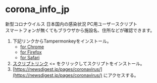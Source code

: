 # corona_info_jp
  
新型コロナウイルス 日本国内の感染状況 PC用ユーザースクリプト  
スマートフォンが無くてもブラウザから施設名、住所などが確認できます。  

1. 下記リンクからTampermonkeyをインストール。
    - [for Chrome](https://chrome.google.com/webstore/detail/tampermonkey/dhdgffkkebhmkfjojejmpbldmpobfkfo)
    - [for Firefox](https://addons.mozilla.org/ja/firefox/addon/tampermonkey/)
    - [for Safari](https://www.tampermonkey.net/?browser=safari)
1. [スクリプトリンク](https://github.com/hamada2029/corona_info_jp/raw/master/newsdigest_in_disguise.user.js) <= をクリックしてスクリプトをインストール。
1. [https://newsdigest.jp/pages/coronavirus/](https://newsdigest.jp/pages/coronavirus/) にアクセスする。
